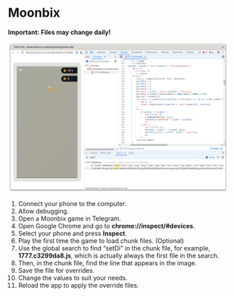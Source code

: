 # Moonbix

**Important: Files may change daily!**

![Binance Moonbix Bot](image.png)

1. Connect your phone to the computer.
2. Allow debugging.
3. Open a Moonbix game in Telegram.
4. Open Google Chrome and go to **chrome://inspect/#devices**.
5. Select your phone and press **Inspect**.
6. Play the first time the game to load chunk files. (Optional)
7. Use the global search to find “setDi” in the chunk file, for example, **1777.c3299da8.js**, which is actually always the first file in the search.
8. Then, in the chunk file, find the line that appears in the image.
9.  Save the file for overrides.
10. Change the values to suit your needs.
11. Reload the app to apply the override files.